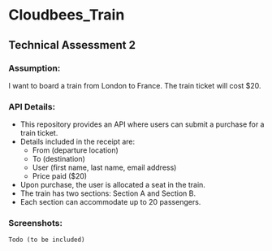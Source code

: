 # Cloudbees_Train

## Technical Assessment 2

### Assumption:
I want to board a train from London to France. The train ticket will cost $20. 

### API Details:
- This repository provides an API where users can submit a purchase for a train ticket.
- Details included in the receipt are: 
  - From (departure location)
  - To (destination)
  - User (first name, last name, email address)
  - Price paid ($20)
- Upon purchase, the user is allocated a seat in the train.
- The train has two sections: Section A and Section B.
- Each section can accommodate up to 20 passengers.

### Screenshots:
    Todo (to be included)
